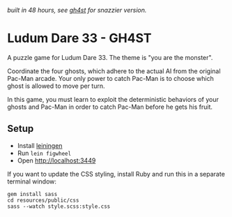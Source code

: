 _built in 48 hours, see [gh4st] for snazzier version._

[gh4st]:https://github.com/shaunlebron/gh4st

# Ludum Dare 33 - GH4ST

A puzzle game for Ludum Dare 33.  The theme is "you are the monster".

Coordinate the four ghosts, which adhere to the actual AI from the original
Pac-Man arcade. Your only power to catch Pac-Man is to choose which ghost is
allowed to move per turn.

In this game, you must learn to exploit the deterministic behaviors of your
ghosts and Pac-Man in order to catch Pac-Man before he gets his fruit.

## Setup

- Install [leiningen](http://leiningen.org/)
- Run `lein figwheel`
- Open <http://localhost:3449>

If you want to update the CSS styling, install Ruby and run this in a separate
terminal window:

```
gem install sass
cd resources/public/css
sass --watch style.scss:style.css
```


